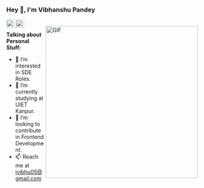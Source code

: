 ### Hey 👋, I'm Vibhanshu Pandey


<a href="https://www.linkedin.com/mwlite/in/vibhanshu-pandey-7a35b11b4">
  <img align="left"   alt="Vibhanshu's LinkdeIN" width="22px" src="https://cdn.jsdelivr.net/npm/simple-icons@v3/icons/linkedin.svg""/>
</a>
<a href="https://www.instagram.com/vibhanshu._.05/">
  <img align="left" alt="Vibhanshu's Insta" width="22px" src="https://cdn.jsdelivr.net/npm/simple-icons@v3/icons/instagram.svg"  />
</a>
<br/>
<img align="right"  height= "400.0px" max-width= "100.0%" max-height= "100.0%" height="250" width="400" alt="GIF" src="https://miro.medium.com/max/1360/1*IRGHmiGsa16stedQvIaZfw.gif"/>

**Talking about Personal Stuff:**

- 👀 I’m interested in SDE Roles.
- 🌱 I’m currently studying at UIET Kanpur.
- 💞 I’m looking to contribute in Frontend Development.
- 📫 Reach me at ivibhu05@gmail.com
